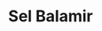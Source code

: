 ---
title: "Sel Balamir"
summary: "Vocalist, guitarist and producer from Manchester , a member of"
image: "sel-balamir.jpg"
apple_music_artist_url: "https://music.apple.com/gb/artist/sel-balamir/35316471"
wikipedia_url: "none"
---